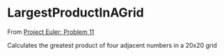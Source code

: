 # LargestProductInAGrid

From [Project Euler: Problem 11](https://projecteuler.net/problem=11)

Calculates the greatest product of four adjacent numbers in a 20x20 grid